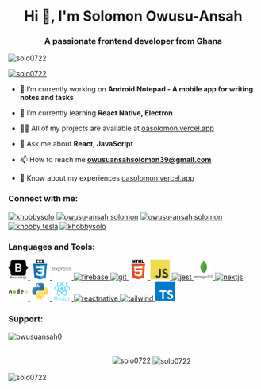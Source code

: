 <h1 align="center">Hi 👋, I'm Solomon Owusu-Ansah</h1>
<h3 align="center">A passionate frontend developer from Ghana</h3>

<p align="left"> <img src="https://komarev.com/ghpvc/?username=solo0722&label=Profile%20views&color=0e75b6&style=flat" alt="solo0722" /> </p>

<p align="left"> <a href="https://github.com/ryo-ma/github-profile-trophy"><img src="https://github-profile-trophy.vercel.app/?username=solo0722" alt="solo0722" /></a> </p>

- 🔭 I’m currently working on **Android Notepad - A mobile app for writing notes and tasks**

- 🌱 I’m currently learning **React Native, Electron**

- 👨‍💻 All of my projects are available at [oasolomon.vercel.app](oasolomon.vercel.app)

- 💬 Ask me about **React, JavaScript**

- 📫 How to reach me **owusuansahsolomon39@gmail.com**

- 📄 Know about my experiences [oasolomon.vercel.app](oasolomon.vercel.app)

<h3 align="left">Connect with me:</h3>
<p align="left">
<a href="https://twitter.com/khobbysolo" target="blank"><img align="center" src="https://raw.githubusercontent.com/rahuldkjain/github-profile-readme-generator/master/src/images/icons/Social/twitter.svg" alt="khobbysolo" height="30" width="40" /></a>
<a href="https://linkedin.com/in/owusu-ansah solomon" target="blank"><img align="center" src="https://raw.githubusercontent.com/rahuldkjain/github-profile-readme-generator/master/src/images/icons/Social/linked-in-alt.svg" alt="owusu-ansah solomon" height="30" width="40" /></a>
<a href="https://stackoverflow.com/users/owusu-ansah solomon" target="blank"><img align="center" src="https://raw.githubusercontent.com/rahuldkjain/github-profile-readme-generator/master/src/images/icons/Social/stack-overflow.svg" alt="owusu-ansah solomon" height="30" width="40" /></a>
<a href="https://fb.com/khobby tesla" target="blank"><img align="center" src="https://raw.githubusercontent.com/rahuldkjain/github-profile-readme-generator/master/src/images/icons/Social/facebook.svg" alt="khobby tesla" height="30" width="40" /></a>
<a href="https://instagram.com/khobbysolo" target="blank"><img align="center" src="https://raw.githubusercontent.com/rahuldkjain/github-profile-readme-generator/master/src/images/icons/Social/instagram.svg" alt="khobbysolo" height="30" width="40" /></a>
</p>

<h3 align="left">Languages and Tools:</h3>
<p align="left"> <a href="https://getbootstrap.com" target="_blank" rel="noreferrer"> <img src="https://raw.githubusercontent.com/devicons/devicon/master/icons/bootstrap/bootstrap-plain-wordmark.svg" alt="bootstrap" width="40" height="40"/> </a> <a href="https://www.w3schools.com/css/" target="_blank" rel="noreferrer"> <img src="https://raw.githubusercontent.com/devicons/devicon/master/icons/css3/css3-original-wordmark.svg" alt="css3" width="40" height="40"/> </a> <a href="https://expressjs.com" target="_blank" rel="noreferrer"> <img src="https://raw.githubusercontent.com/devicons/devicon/master/icons/express/express-original-wordmark.svg" alt="express" width="40" height="40"/> </a> <a href="https://firebase.google.com/" target="_blank" rel="noreferrer"> <img src="https://www.vectorlogo.zone/logos/firebase/firebase-icon.svg" alt="firebase" width="40" height="40"/> </a> <a href="https://git-scm.com/" target="_blank" rel="noreferrer"> <img src="https://www.vectorlogo.zone/logos/git-scm/git-scm-icon.svg" alt="git" width="40" height="40"/> </a> <a href="https://www.w3.org/html/" target="_blank" rel="noreferrer"> <img src="https://raw.githubusercontent.com/devicons/devicon/master/icons/html5/html5-original-wordmark.svg" alt="html5" width="40" height="40"/> </a> <a href="https://developer.mozilla.org/en-US/docs/Web/JavaScript" target="_blank" rel="noreferrer"> <img src="https://raw.githubusercontent.com/devicons/devicon/master/icons/javascript/javascript-original.svg" alt="javascript" width="40" height="40"/> </a> <a href="https://jestjs.io" target="_blank" rel="noreferrer"> <img src="https://www.vectorlogo.zone/logos/jestjsio/jestjsio-icon.svg" alt="jest" width="40" height="40"/> </a> <a href="https://www.mongodb.com/" target="_blank" rel="noreferrer"> <img src="https://raw.githubusercontent.com/devicons/devicon/master/icons/mongodb/mongodb-original-wordmark.svg" alt="mongodb" width="40" height="40"/> </a> <a href="https://nextjs.org/" target="_blank" rel="noreferrer"> <img src="https://cdn.worldvectorlogo.com/logos/nextjs-2.svg" alt="nextjs" width="40" height="40"/> </a> <a href="https://nodejs.org" target="_blank" rel="noreferrer"> <img src="https://raw.githubusercontent.com/devicons/devicon/master/icons/nodejs/nodejs-original-wordmark.svg" alt="nodejs" width="40" height="40"/> </a> <a href="https://www.python.org" target="_blank" rel="noreferrer"> <img src="https://raw.githubusercontent.com/devicons/devicon/master/icons/python/python-original.svg" alt="python" width="40" height="40"/> </a> <a href="https://reactjs.org/" target="_blank" rel="noreferrer"> <img src="https://raw.githubusercontent.com/devicons/devicon/master/icons/react/react-original-wordmark.svg" alt="react" width="40" height="40"/> </a> <a href="https://reactnative.dev/" target="_blank" rel="noreferrer"> <img src="https://reactnative.dev/img/header_logo.svg" alt="reactnative" width="40" height="40"/> </a> <a href="https://tailwindcss.com/" target="_blank" rel="noreferrer"> <img src="https://www.vectorlogo.zone/logos/tailwindcss/tailwindcss-icon.svg" alt="tailwind" width="40" height="40"/> </a> <a href="https://www.typescriptlang.org/" target="_blank" rel="noreferrer"> <img src="https://raw.githubusercontent.com/devicons/devicon/master/icons/typescript/typescript-original.svg" alt="typescript" width="40" height="40"/> </a> </p>

<h3 align="left">Support:</h3>
<p><a href="https://www.buymeacoffee.com/owusuansah0"> <img align="left" src="https://cdn.buymeacoffee.com/buttons/v2/default-yellow.png" height="50" width="210" alt="owusuansah0" /></a></p><br><br>

<p><img align="left" src="https://github-readme-stats.vercel.app/api/top-langs?username=solo0722&show_icons=true&locale=en&layout=compact" alt="solo0722" /></p>

<p>&nbsp;<img align="center" src="https://github-readme-stats.vercel.app/api?username=solo0722&show_icons=true&locale=en" alt="solo0722" /></p>

<p><img align="center" src="https://github-readme-streak-stats.herokuapp.com/?user=solo0722&" alt="solo0722" /></p>
